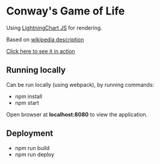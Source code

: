 # Conway's Game of Life

Using [LightningChart JS](https://www.arction.com/lightningchart-js/) for rendering.

Based on [wikipedia description](https://rosettacode.org/wiki/Conway%27s_Game_of_Life)

[Click here to see it in action](https://nipatsku.github.io/game-of-life_lcjs/)

## Running locally

Can be run locally (using webpack), by running commands:

- npm install
- npm start

Open browser at **localhost:8080** to view the application.

## Deployment

- npm run build
- npm run deploy
